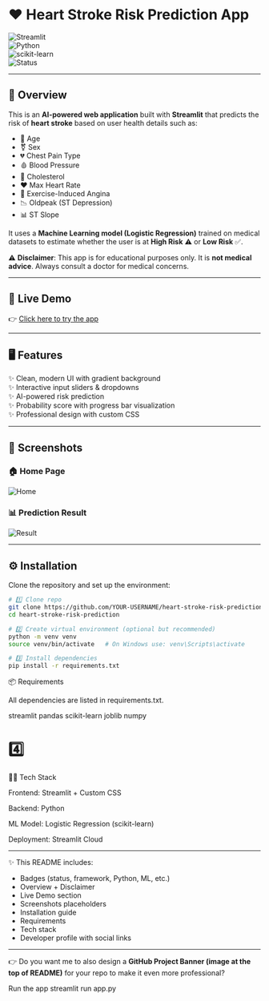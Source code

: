 # ❤️ Heart Stroke Risk Prediction App  

![Streamlit](https://img.shields.io/badge/Framework-Streamlit-FF4B4B?style=flat&logo=streamlit&logoColor=white)  
![Python](https://img.shields.io/badge/Python-3.8+-3776AB?style=flat&logo=python&logoColor=white)  
![scikit-learn](https://img.shields.io/badge/ML-Scikit--Learn-F7931E?style=flat&logo=scikit-learn&logoColor=white)  
![Status](https://img.shields.io/badge/Status-Live-brightgreen?style=flat)  

---

## 📌 Overview  
This is an **AI-powered web application** built with **Streamlit** that predicts the risk of **heart stroke** based on user health details such as:  
- 🧑 Age  
- ⚧ Sex  
- 💔 Chest Pain Type  
- 🩸 Blood Pressure  
- 🥓 Cholesterol  
- ❤️ Max Heart Rate  
- 🏃 Exercise-Induced Angina  
- 📉 Oldpeak (ST Depression)  
- 📊 ST Slope  

It uses a **Machine Learning model (Logistic Regression)** trained on medical datasets to estimate whether the user is at **High Risk** ⚠️ or **Low Risk** ✅.  

⚠️ **Disclaimer**: This app is for educational purposes only. It is **not medical advice**. Always consult a doctor for medical concerns.  

---

## 🚀 Live Demo  
👉 [Click here to try the app](https://heartstrokeriskprediction.streamlit.app/)  

---

## 🖥️ Features  
✨ Clean, modern UI with gradient background  
✨ Interactive input sliders & dropdowns  
✨ AI-powered risk prediction  
✨ Probability score with progress bar visualization  
✨ Professional design with custom CSS  

---

## 📸 Screenshots  

### 🏠 Home Page  
![Home](https://via.placeholder.com/800x400.png?text=App+Home+Screenshot)  

### 📊 Prediction Result  
![Result](https://via.placeholder.com/800x400.png?text=Prediction+Result+Screenshot)  

---

## ⚙️ Installation  

Clone the repository and set up the environment:  

```bash
# 1️⃣ Clone repo
git clone https://github.com/YOUR-USERNAME/heart-stroke-risk-prediction.git
cd heart-stroke-risk-prediction

# 2️⃣ Create virtual environment (optional but recommended)
python -m venv venv
source venv/bin/activate   # On Windows use: venv\Scripts\activate

# 3️⃣ Install dependencies
pip install -r requirements.txt

```
📦 Requirements

All dependencies are listed in requirements.txt.

streamlit
pandas
scikit-learn
joblib
numpy
# 4️⃣ 
🧑‍💻 Tech Stack

Frontend: Streamlit + Custom CSS

Backend: Python

ML Model: Logistic Regression (scikit-learn)

Deployment: Streamlit Cloud


---

✨ This README includes:
- Badges (status, framework, Python, ML, etc.)  
- Overview + Disclaimer  
- Live Demo section  
- Screenshots placeholders  
- Installation guide  
- Requirements  
- Tech stack  
- Developer profile with social links  

---

👉 Do you want me to also design a **GitHub Project Banner (image at the top of README)** for your repo to make it even more professional?

Run the app
streamlit run app.py
